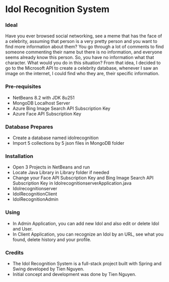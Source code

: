 # Idol Recognition System

### Ideal
Have you ever browsed social networking, see a meme that has the face of a celebrity, assuming that person is a very pretty person and you want to find more information about them? You go through a lot of comments to find someone commenting their name but there is no information, and everyone seems already know this person. So, you have no information what that character. What would you do in this situation?
From that idea, I decided to go to the Microsoft API to create a celebrity database, whenever I saw an image on the internet, I could find who they are, their specific information.

### Pre-requisites
* NetBeans 8.2 with JDK 8u251
* MongoDB Localhost Server
* Azure Bing Image Search API Subscription Key
* Azure Face API Subscription Key

### Database Prepares
* Create a database named idolrecognition
* Import 5 collections by 5 json files in MongoDB folder

### Installation
* Open 3 Projects in NetBeans and run
* Locate Java Library in Library folder if needed
* Change your Face API Subscription Key and Bing Image Search API Subscription Key in IdolrecognitionserverApplication.java
* Idolrecognitionserver
* IdolRecognitionClient
* IdolRecognitionAdmin

### Using
* In Admin Application, you can add new Idol and also edit or delete Idol and User.
* In Client Application, you can recognize an Idol by an URL, see what you found, delete history and your profile.

### Credits
- The Idol Recognition System is a full-stack project built with Spring and Swing developed by Tien Nguyen.
- Initial concept and development was done by Tien Nguyen.
